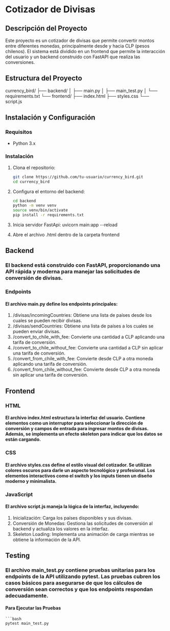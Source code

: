 # Cotizador de Divisas

## Descripción del Proyecto

Este proyecto es un cotizador de divisas que permite convertir montos entre diferentes monedas, principalmente desde y hacia CLP (pesos chilenos). El sistema está dividido en un frontend que permite la interacción del usuario y un backend construido con FastAPI que realiza las conversiones.

## Estructura del Proyecto

currency_bird/
├── backend/
│   ├── main.py
│   ├── main_test.py
│   └── requirements.txt
└── frontend/
    ├── index.html
    ├── styles.css
    └── script.js

## Instalación y Configuración

### Requisitos

- Python 3.x

### Instalación

1. Clona el repositorio:

   ```bash
   git clone https://github.com/tu-usuario/currency_bird.git
   cd currency_bird

2. Configura el entorno del backend:
    ```bash
    cd backend
    python -m venv venv
    source venv/bin/activate 
    pip install -r requirements.txt

3. Inicia servidor FastApi:
    uvicorn main:app --reload

4. Abre el archivo .html dentro de la carpeta frontend



## Backend

### El backend está construido con FastAPI, proporcionando una API rápida y moderna para manejar las solicitudes de conversión de divisas.

### Endpoints
#### El archivo main.py define los endpoints principales:

1. /divisas/incomingCountries: Obtiene una lista de países desde los cuales se pueden recibir divisas.
2. /divisas/sendCountries: Obtiene una lista de países a los cuales se pueden enviar divisas.
3. /convert_to_chile_with_fee: Convierte una cantidad a CLP aplicando una tarifa de conversión.
4. /convert_to_chile_without_fee: Convierte una cantidad a CLP sin aplicar una tarifa de conversión.
5. /convert_from_chile_with_fee: Convierte desde CLP a otra moneda aplicando una tarifa de conversión.
6. /convert_from_chile_without_fee: Convierte desde CLP a otra moneda sin aplicar una tarifa de conversión.


## Frontend

### HTML
#### El archivo index.html estructura la interfaz del usuario. Contiene elementos como un interruptor para seleccionar la dirección de conversión y campos de entrada para ingresar montos de divisas. Además, se implementa un efecto skeleton para indicar que los datos se están cargando.

### CSS
#### El archivo styles.css define el estilo visual del cotizador. Se utilizan colores oscuros para darle un aspecto tecnológico y profesional. Los elementos interactivos como el switch y los inputs tienen un diseño moderno y minimalista.

### JavaScript
#### El archivo script.js maneja la lógica de la interfaz, incluyendo:

1. Inicialización: Carga los países disponibles y sus divisas.
2. Conversión de Monedas: Gestiona las solicitudes de conversión al backend y actualiza los valores en la interfaz.
3. Skeleton Loading: Implementa una animación de carga mientras se obtiene la información de la API.

## Testing
### El archivo main_test.py contiene pruebas unitarias para los endpoints de la API utilizando pytest. Las pruebas cubren los casos básicos para asegurarse de que los cálculos de conversión sean correctos y que los endpoints respondan adecuadamente.

#### Para Ejecutar las Pruebas
    ```bash
    pytest main_test.py
